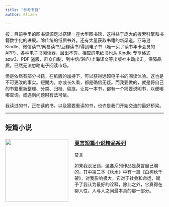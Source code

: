 ```yaml
---
title: "参考书目"
author: Elizen

---
```


按：目前手里的图书资源足以搭建一座大型图书馆，这得益于庞大的搜索引擎和书籍数字化的进展。除传统的纸质书外，还有大量获取书籍的新渠道。亚马逊 Kindle、微信读书/网易读书/豆瓣读书/得到电子书（唯一买了读书年卡会员的APP）、各种电子书阅读器，层出不穷。相应的电纸书也从 Kindle 专享格式 azw3、PDF 盗版、群众自制，到中信/湛庐/上海译文等出版社主动出击，保障品质。已然无法忽略电子阅读市场。

但是依然有部分书籍，在纸版的加持下，可以获得远超电子书的阅读体验。这也是不可更改的事实。短期内，亦或长久看，都是确信无疑。而我要做的，就是将自己的书籍重新整理、分类、归档、留痕。让每一本书，都有一个简要说明书，以便嘟嘟查询。或遇到问题时有法可依。

我读过的书，正在读的书，以及需要重读的书，也许是我们开始交流的最好桥梁。

---

## 短篇小说

<div class="book-item">
  <img class="book-image" src="https://r2.elizen.me/2023/06/97484a04193945e44b5950674d8b68ad.png" align="left" width="200" style="margin-right:20px">
  <div class="book-details">
    <h3 class="title">
      <a href="" class="book-title-link">莫言短篇小说精品系列</a>
    </h3>
    <p class="author">莫言</p>
    <p class="description">如果我没记错，这套系列作品是莫言自己编的，其中第二本《秋水》中有一篇《白狗秋千架》，对我影响极大，它对于社会和命运，赋予了我认为最好的诠释，除此之外，它真得在聊人性，人与人之间最本真的那一部分。</p>
  </div>
  <div style="clear:both"></div>
</div>